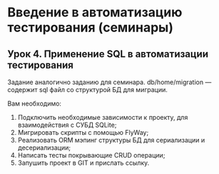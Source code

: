 # Введение в автоматизацию тестирования (семинары)

## Урок 4. Применение SQL в автоматизации тестирования

Задание аналогично заданию для семинара. 
db/home/migration — содержит sql файл со структурой БД для миграции.

Вам необходимо:

1.	Подключить необходимые зависимости к проекту, для взаимодействия с СУБД SQLite;
2.	Мигрировать скрипты с помощью FlyWay;
3.	Реализовать ORM мэпинг структуры БД для сериализации и десериализации;
4.	Написать тесты покрывающие CRUD операции;
5.	Запушить проект в GIT и прислать ссылку.

